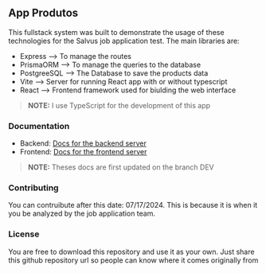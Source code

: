 ## App Produtos

This fullstack system was built to demonstrate the usage of these technologies for the Salvus job application test. The main libraries are:
- Express --> To manage the routes
- PrismaORM --> To manage the queries to the database
- PostgreeSQL --> The Database to save the products data
- Vite --> Server for running React app with or without typescript
- React --> Frontend framework used for biulding the web interface
>**NOTE:** I use TypeScript for the development of this app

### Documentation

- Backend: [Docs for the backend server](https://github.com/LestterX/AppProdutos-Salvus/blob/main/backend/README.md)
- Frontend: [Docs for the frontend server](https://github.com/LestterX/AppProdutos-Salvus/blob/main/frontend/README.md)

>**NOTE:** Theses docs are first updated on the branch DEV

### Contributing

You can contruibute after this date: 07/17/2024. This is because it is when it you be analyzed by the job application team.

### License

You are free to download this repository and use it as your own. Just share this github repository url so people can know where it comes originally from